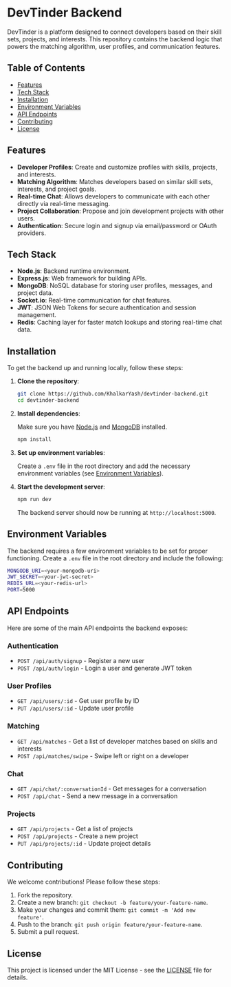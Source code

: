 # DevTinder Backend

DevTinder is a platform designed to connect developers based on their skill sets, projects, and interests. This repository contains the backend logic that powers the matching algorithm, user profiles, and communication features.

## Table of Contents

- [Features](#features)
- [Tech Stack](#tech-stack)
- [Installation](#installation)
- [Environment Variables](#environment-variables)
- [API Endpoints](#api-endpoints)
- [Contributing](#contributing)
- [License](#license)

## Features

- **Developer Profiles**: Create and customize profiles with skills, projects, and interests.
- **Matching Algorithm**: Matches developers based on similar skill sets, interests, and project goals.
- **Real-time Chat**: Allows developers to communicate with each other directly via real-time messaging.
- **Project Collaboration**: Propose and join development projects with other users.
- **Authentication**: Secure login and signup via email/password or OAuth providers.
  
## Tech Stack

- **Node.js**: Backend runtime environment.
- **Express.js**: Web framework for building APIs.
- **MongoDB**: NoSQL database for storing user profiles, messages, and project data.
- **Socket.io**: Real-time communication for chat features.
- **JWT**: JSON Web Tokens for secure authentication and session management.
- **Redis**: Caching layer for faster match lookups and storing real-time chat data.

## Installation

To get the backend up and running locally, follow these steps:

1. **Clone the repository**:

   ```bash
   git clone https://github.com/KhalkarYash/devtinder-backend.git
   cd devtinder-backend
   ```

2. **Install dependencies**:

   Make sure you have [Node.js](https://nodejs.org/) and [MongoDB](https://www.mongodb.com/) installed.

   ```bash
   npm install
   ```

3. **Set up environment variables**:

   Create a `.env` file in the root directory and add the necessary environment variables (see [Environment Variables](#environment-variables)).

4. **Start the development server**:

   ```bash
   npm run dev
   ```

   The backend server should now be running at `http://localhost:5000`.

## Environment Variables

The backend requires a few environment variables to be set for proper functioning. Create a `.env` file in the root directory and include the following:

```bash
MONGODB_URI=<your-mongodb-uri>
JWT_SECRET=<your-jwt-secret>
REDIS_URL=<your-redis-url>
PORT=5000
```

## API Endpoints

Here are some of the main API endpoints the backend exposes:

### Authentication

- `POST /api/auth/signup` - Register a new user
- `POST /api/auth/login` - Login a user and generate JWT token

### User Profiles

- `GET /api/users/:id` - Get user profile by ID
- `PUT /api/users/:id` - Update user profile

### Matching

- `GET /api/matches` - Get a list of developer matches based on skills and interests
- `POST /api/matches/swipe` - Swipe left or right on a developer

### Chat

- `GET /api/chat/:conversationId` - Get messages for a conversation
- `POST /api/chat` - Send a new message in a conversation

### Projects

- `GET /api/projects` - Get a list of projects
- `POST /api/projects` - Create a new project
- `PUT /api/projects/:id` - Update project details

## Contributing

We welcome contributions! Please follow these steps:

1. Fork the repository.
2. Create a new branch: `git checkout -b feature/your-feature-name`.
3. Make your changes and commit them: `git commit -m 'Add new feature'`.
4. Push to the branch: `git push origin feature/your-feature-name`.
5. Submit a pull request.

## License

This project is licensed under the MIT License - see the [LICENSE](LICENSE) file for details.